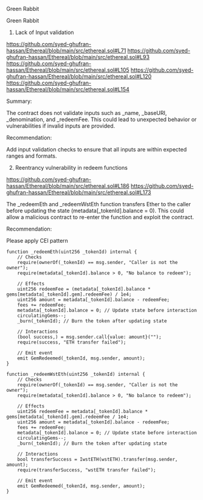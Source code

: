 Green Rabbit

 Green Rabbit

1. Lack of Input validation

https://github.com/syed-ghufran-hassan/Ethereal/blob/main/src/ethereal.sol#L71
https://github.com/syed-ghufran-hassan/Ethereal/blob/main/src/ethereal.sol#L93
https://github.com/syed-ghufran-hassan/Ethereal/blob/main/src/ethereal.sol#L105
https://github.com/syed-ghufran-hassan/Ethereal/blob/main/src/ethereal.sol#L120
https://github.com/syed-ghufran-hassan/Ethereal/blob/main/src/ethereal.sol#L154

Summary:

 The contract does not validate inputs such as _name, _baseURI, _denomination, and _redeemFee. This could lead to unexpected behavior or vulnerabilities if invalid inputs are provided.

Recommendation:

Add input validation checks to ensure that all inputs are within expected ranges and formats.

2. Reentrancy vulnerability in redeem functions

https://github.com/syed-ghufran-hassan/Ethereal/blob/main/src/ethereal.sol#L186
https://github.com/syed-ghufran-hassan/Ethereal/blob/main/src/ethereal.sol#L173

The _redeemEth and _redeemWstEth function transfers Ether to the caller before updating the state (metadata[_tokenId].balance = 0). This could allow a malicious contract to re-enter the function and exploit the contract.

Recommendation:

Please apply CEI pattern

```solidity
function _redeemEth(uint256 _tokenId) internal {
    // Checks
    require(ownerOf(_tokenId) == msg.sender, "Caller is not the owner");
    require(metadata[_tokenId].balance > 0, "No balance to redeem");

    // Effects
    uint256 redeemFee = (metadata[_tokenId].balance * gems[metadata[_tokenId].gem].redeemFee) / 1e4;
    uint256 amount = metadata[_tokenId].balance - redeemFee;
    fees += redeemFee;
    metadata[_tokenId].balance = 0; // Update state before interaction
    circulatingGems--;
    _burn(_tokenId); // Burn the token after updating state

    // Interactions
    (bool success,) = msg.sender.call{value: amount}("");
    require(success, "ETH transfer failed");

    // Emit event
    emit GemRedeemed(_tokenId, msg.sender, amount);
}
```

```solidity
function _redeemWstEth(uint256 _tokenId) internal {
    // Checks
    require(ownerOf(_tokenId) == msg.sender, "Caller is not the owner");
    require(metadata[_tokenId].balance > 0, "No balance to redeem");

    // Effects
    uint256 redeemFee = metadata[_tokenId].balance * gems[metadata[_tokenId].gem].redeemFee / 1e4;
    uint256 amount = metadata[_tokenId].balance - redeemFee;
    fees += redeemFee;
    metadata[_tokenId].balance = 0; // Update state before interaction
    circulatingGems--;
    _burn(_tokenId); // Burn the token after updating state

    // Interactions
    bool transferSuccess = IwstETH(wstETH).transfer(msg.sender, amount);
    require(transferSuccess, "wstETH transfer failed");

    // Emit event
    emit GemRedeemed(_tokenId, msg.sender, amount);
}
```


